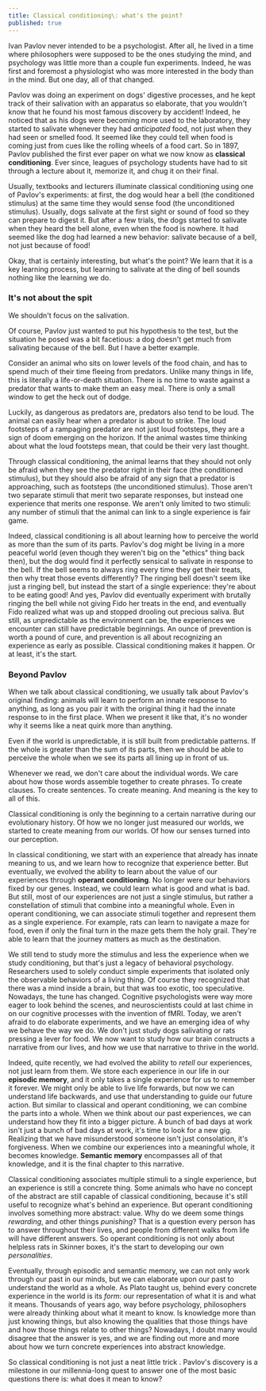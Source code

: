 ```yaml
---
title: Classical conditioning\: what's the point?
published: true
---
```


Ivan Pavlov never intended to be a psychologist. After all, he lived in a time where philosophers were supposed to be the ones studying the mind, and psychology was little more than a couple fun experiments. Indeed, he was first and foremost a physiologist who was more interested in the body than in the mind. But one day, all of that changed.

Pavlov was doing an experiment on dogs' digestive processes, and he kept track of their salivation with an apparatus so elaborate, that you wouldn't know that he found his most famous discovery by accident! Indeed, he noticed that as his dogs were becoming more used to the laboratory, they started to salivate whenever they had *anticipated* food, not just when they had seen or smelled food. It seemed like they could tell when food is coming just from cues like the rolling wheels of a food cart. So in 1897, Pavlov published the first ever paper on what we now know as **classical conditioning**. Ever since, leagues of psychology students have had to sit through a lecture about it, memorize it, and chug it on their final.

Usually, textbooks and lecturers illuminate classical conditioning using one of Pavlov's experiments: at first, the dog would hear a bell (the conditioned stimulus) at the same time they would sense food (the unconditioned stimulus). Usually, dogs salivate at the first sight or sound of food so they can prepare to digest it. But after a few trials, the dogs started to salivate when they heard the bell alone, even when the food is nowhere. It had seemed like the dog had learned a new behavior: salivate because of a bell, not just because of food!

Okay, that is certainly interesting, but what's the point? We learn that it is a key learning process, but learning to salivate at the ding of bell sounds nothing like the learning we do.

### It's not about the spit

We shouldn't focus on the salivation.

Of course, Pavlov just wanted to put his hypothesis to the test, but the situation he posed was a bit facetious: a dog doesn't get much from salivating because of the bell. But I have a better example.

Consider an animal who sits on lower levels of the food chain, and has to spend much of their time fleeing from predators. Unlike many things in life, this is literally a life-or-death situation. There is no time to waste against a predator that wants to make them an easy meal. There is only a small window to get the heck out of dodge.

Luckily, as dangerous as predators are, predators also tend to be loud. The animal can easily hear when a predator is about to strike. The loud footsteps of a rampaging predator are not just loud footsteps, they are a sign of doom emerging on the horizon. If the animal wastes time thinking about what the loud footsteps mean, that could be their very last thought.

Through classical conditioning, the animal learns that they should not only be afraid when they see the predator right in their face (the conditioned stimulus), but they should also be afraid of any sign that a predator is approaching, such as footsteps (the unconditioned stimulus). Those aren't two separate stimuli that merit two separate responses, but instead one experience that merits one response. We aren't only limited to two stimuli: any number of stimuli that the animal can link to a single experience is fair game.

Indeed, classical conditioning is all about learning how to perceive the world as more than the sum of its parts. Pavlov's dog might be living in a more peaceful world (even though they weren't big on the "ethics" thing back then), but the dog would find it perfectly sensical to salivate in response to the bell. If the bell seems to always ring every time they get their treats, then why treat those events differently? The ringing bell doesn't seem like just a ringing bell, but instead the start of a single experience: they're about to be eating good! And yes, Pavlov did eventually experiment with brutally ringing the bell while not giving Fido her treats in the end, and eventually Fido realized what was up and stopped drooling out precious saliva. But still, as unpredictable as the environment can be, the experiences we encounter can still have predictable beginnings. An ounce of prevention is worth a pound of cure, and prevention is all about recognizing an experience as early as possible. Classical conditioning makes it happen. Or at least, it's the start.

### Beyond Pavlov

When we talk about classical conditioning, we usually talk about Pavlov's original finding: animals will learn to perform an innate response to anything, as long as you pair it with the original thing it had the innate response to in the first place. When we present it like that, it's no wonder why it seems like a neat quirk more than anything.

Even if the world is unpredictable, it is still built from predictable patterns. If the whole is greater than the sum of its parts, then we should be able to perceive the whole when we see its parts all lining up in front of us.

Whenever we read, we don't care about the individual words. We care about how those words assemble together to create phrases. To create clauses. To create sentences. To create meaning. And meaning is the key to all of this.

Classical conditioning is only the beginning to a certain narrative during our evolutionary history. Of how we no longer just measured our worlds, we started to create meaning from our worlds. Of how our senses turned into our perception.

In classical conditioning, we start with an experience that already has innate meaning to us, and we learn how to recognize that experience better. But eventually, we evolved the ability to learn about the value of our experiences through **operant conditioning**. No longer were our behaviors fixed by our genes. Instead, we could learn what is good and what is bad. But still, most of our experiences are not just a single stimulus, but rather a constellation of stimuli that combine into a meaningful whole. Even in operant conditioning, we can associate stimuli together and represent them as a single experience. For example, rats can learn to navigate a maze for food, even if only the final turn in the maze gets them the holy grail. They're able to learn that the journey matters as much as the destination.

We still tend to study more the stimulus and less the experience when we study conditioning, but that's just a legacy of behavioral psychology. Researchers used to solely conduct simple experiments that isolated only the observable behaviors of a living thing. Of course they recognized that there was a mind inside a brain, but that was too exotic, too speculative. Nowadays, the tune has changed. Cognitive psychologists were way more eager to look behind the scenes, and neuroscientists could at last chime in on our cognitive processes with the invention of fMRI. Today, we aren't afraid to do elaborate experiments, and we have an emerging idea of why we behave the way we do. We don't just study dogs salivating or rats pressing a lever for food. We now want to study how our brain constructs a narrative from our lives, and how we use that narrative to thrive in the world.

Indeed, quite recently, we had evolved the ability to *retell* our experiences, not just learn from them. We store each experience in our life in our **episodic memory**, and it only takes a single experience for us to remember it forever. We might only be able to live life forwards, but now we can understand life backwards, and use that understanding to guide our future action. But similar to classical and operant conditioning, we can combine the parts into a whole. When we think about our past experiences, we can understand how they fit into a bigger picture. A bunch of bad days at work isn't just a bunch of bad days at work, it's time to look for a new gig. Realizing that we have misunderstood someone isn't just consolation, it's forgiveness. When we combine our experiences into a meaningful whole, it becomes knowledge. **Semantic memory** encompasses all of that knowledge, and it is the final chapter to this narrative.

Classical conditioning associates multiple stimuli to a single experience, but an experience is still a concrete thing. Some animals who have no concept of the abstract are still capable of classical conditioning, because it's still useful to recognize what's behind an experience. But operant conditioning involves something more abstract: value. Why do we deem some things *rewarding*, and other things *punishing*? That is a question every person has to answer throughout their lives, and people from different walks from life will have different answers. So operant conditioning is not only about helpless rats in Skinner boxes, it's the start to developing our own *personalities*.

Eventually, through episodic and semantic memory, we can not only work through our past in our minds, but we can elaborate upon our past to understand the world as a whole. As Plato taught us, behind every concrete experience in the world is its *form*: our representation of what it is and what it means. Thousands of years ago, way before psychology, philosophers were already thinking about what it meant to know. Is knowledge more than just knowing things, but also knowing the qualities that those things have and how those things relate to other things? Nowadays, I doubt many would disagree that the answer is yes, and we are finding out more and more about how we turn concrete experiences into abstract knowledge.

So classical conditioning is not just a neat little trick . Pavlov's discovery is a milestone in our millennia-long quest to answer one of the most basic questions there is: what does it mean to know?
